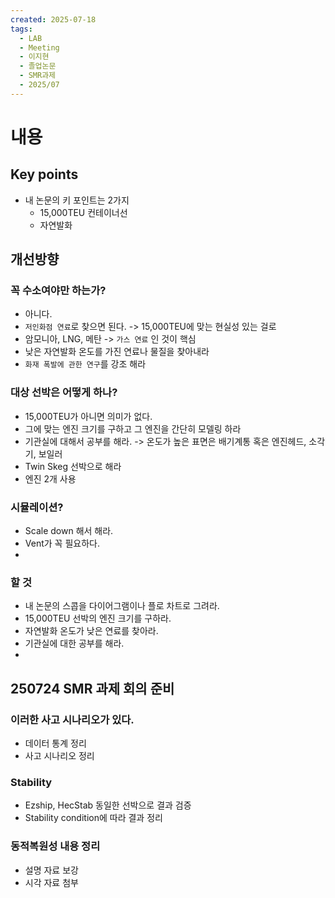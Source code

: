 ```yaml
---
created: 2025-07-18
tags:
  - LAB
  - Meeting
  - 이지현
  - 졸업논문
  - SMR과제
  - 2025/07
---
```

# 내용
## Key points
- 내 논문의 키 포인트는 2가지
	- 15,000TEU 컨테이너선
	- 자연발화

## 개선방향
### 꼭 수소여야만 하는가?
- 아니다.
- `저인화점 연료`로 찾으면 된다. -> 15,000TEU에 맞는 현실성 있는 걸로
- 암모니아, LNG, 메탄 -> `가스 연료` 인 것이 핵심
- 낮은 자연발화 온도를 가진 연료나 물질을 찾아내라
- `화재 폭발에 관한 연구`를 강조 해라

### 대상 선박은 어떻게 하나?
- 15,000TEU가 아니면 의미가 없다.
- 그에 맞는 엔진 크기를 구하고 그 엔진을 간단히 모델링 하라
- 기관실에 대해서 공부를 해라. 
  -> 온도가 높은 표면은 배기계통 혹은 엔진헤드, 소각기, 보일러
- Twin Skeg 선박으로 해라
- 엔진 2개 사용

### 시뮬레이션?
- Scale down 해서 해라.
- Vent가 꼭 필요하다.
- 

### 할 것
- 내 논문의 스콥을 다이어그램이나 플로 차트로 그려라.
- 15,000TEU 선박의 엔진 크기를 구하라.
- 자연발화 온도가 낮은 연료를 찾아라.
- 기관실에 대한 공부를 해라.
- 

## 250724 SMR 과제 회의 준비 
### 이러한 사고 시나리오가 있다.
- 데이터 통계 정리
- 사고 시나리오 정리

### Stability
- Ezship, HecStab 동일한 선박으로 결과 검증
- Stability condition에 따라 결과 정리

### 동적복원성 내용 정리
- 설명 자료 보강
- 시각 자료 첨부